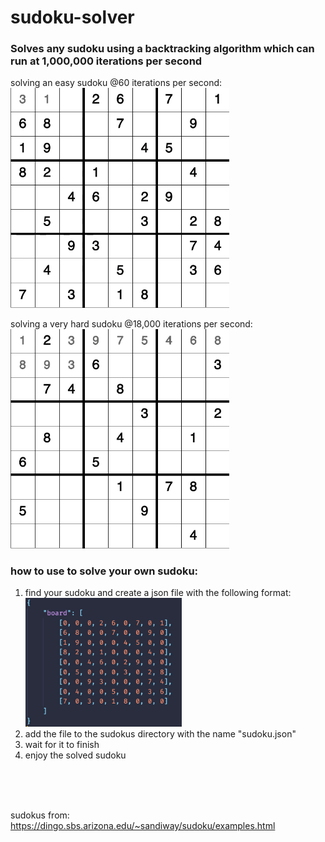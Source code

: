 # sudoku-solver

### Solves any sudoku using a backtracking algorithm which can run at 1,000,000 iterations per second

solving an easy sudoku @60 iterations per second:
<br>
<img src="assets/sudoku-solver-easy.gif" width="350px">

solving a very hard sudoku @18,000 iterations per second:
<br>
<img src="assets/sudoku-solver-hard.gif" width="350px">

### how to use to solve your own sudoku:

1. find your sudoku and create a json file with the following format:
   <br>
   <img src="assets/json-format.png" width="250px">
2. add the file to the sudokus directory with the name "sudoku.json"
3. wait for it to finish
4. enjoy the solved sudoku

<br>
<br>
<br>

sudokus from: https://dingo.sbs.arizona.edu/~sandiway/sudoku/examples.html
